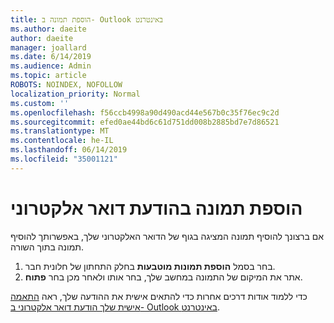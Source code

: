 ```yaml
---
title: הוספת תמונה ב- Outlook באינטרנט
ms.author: daeite
author: daeite
manager: joallard
ms.date: 6/14/2019
ms.audience: Admin
ms.topic: article
ROBOTS: NOINDEX, NOFOLLOW
localization_priority: Normal
ms.custom: ''
ms.openlocfilehash: f56ccb4998a90d490acd44e567b0c35f76ec9c2d
ms.sourcegitcommit: efed0ae44bd6c61d751dd008b2885bd7e7d86521
ms.translationtype: MT
ms.contentlocale: he-IL
ms.lasthandoff: 06/14/2019
ms.locfileid: "35001121"
---
```

# <a name="insert-a-picture-in-an-email-message"></a>הוספת תמונה בהודעת דואר אלקטרוני

אם ברצונך להוסיף תמונה המציגה בגוף של הדואר האלקטרוני שלך, באפשרותך להוסיף תמונה בתוך השורה.

1. בחר בסמל **הוספת תמונות מוטבעות** בחלק התחתון של חלונית חבר.
1. אתר את המיקום של התמונה במחשב שלך, בחר אותו ולאחר מכן בחר **פתוח**.

כדי ללמוד אודות דרכים אחרות כדי להתאים אישית את ההודעה שלך, ראה [התאמה אישית שלך הודעת דואר אלקטרוני ב- Outlook באינטרנט](https://support.office.com/article/079442eb-6b41-4ff5-b6e0-a83d3967ac41).